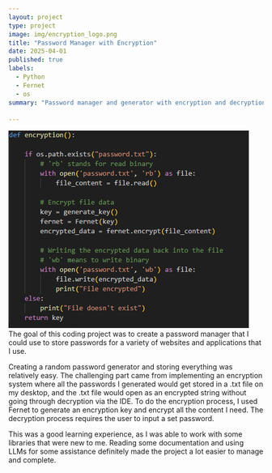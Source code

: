 ```yaml
---
layout: project
type: project
image: img/encryption_logo.png
title: "Password Manager with Encryption"
date: 2025-04-01
published: true
labels:
  - Python
  - Fernet
  - os
summary: "Password manager and generator with encryption and decryption"

---
```

<img  class="img-fluid rounded" src="../img/encryption_code.png">
The goal of this coding project was to create a password manager that I could use to store passwords for a variety of websites and applications that I use.

Creating a random password generator and storing everything was relatively easy. The challenging part came from implementing an encryption system where all the passwords
I generated would get stored in a .txt file on my desktop, and the .txt file would open as an encrypted string without going through decryption via the IDE. To do the encryption
process, I used Fernet to generate an encryption key and encrypt all the content I need. The decryption process requires the user to input a set password.

This was a good learning experience, as I was able to work with some libraries that were new to me. Reading some documentation and using LLMs for some assistance definitely made the
project a lot easier to manage and complete.

